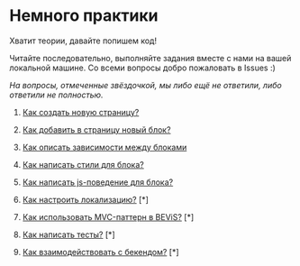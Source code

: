 # Немного практики

Хватит теории, давайте попишем код!

Читайте последовательно, выполняйте задания вместе с нами на вашей локальной машине. 
Со всеми вопросы добро пожаловать в Issues :)

_На вопросы, отмеченные звёздочкой, мы либо ещё не ответили, либо ответили не полностью._

1. [Как создать новую страницу?](how-to-make/new-page.md)

2. [Как добавить в страницу новый блок?](how-to-make/new-block.md)

3. [Как описать зависимости между блоками](how-to-make/dependencies.md)

4. [Как написать стили для блока?](how-to-make/css.md)

5. [Как написать js-поведение для блока?](how-to-make/yblock.md)

6. [Как настроить локализацию?](how-to-make/i18n.md) [*]

7. [Как использовать MVC-паттерн в BEViS?](how-to-make/mvc-app.md) [*]

8. [Как написать тесты?](how-to-make/tests.md) [*]

9. [Как взаимодействовать с бекендом?](how-to-make/backend-requests.md) [*]
